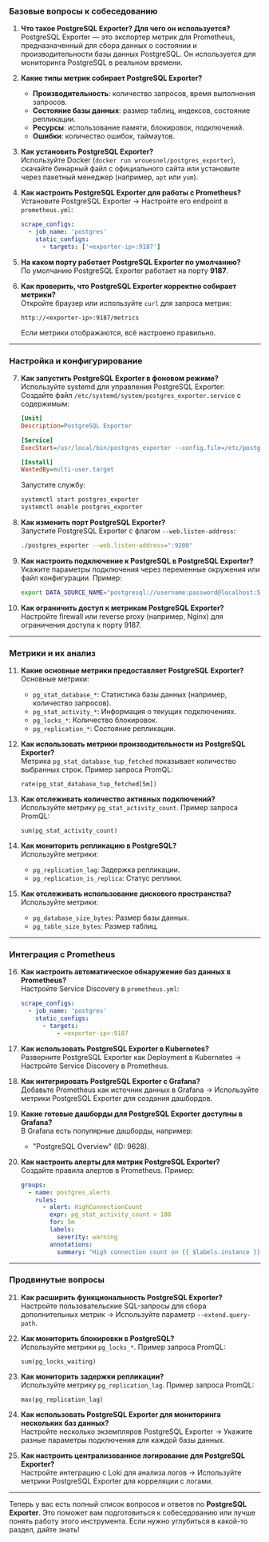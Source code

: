 ### **Базовые вопросы к собеседованию**

1. **Что такое PostgreSQL Exporter? Для чего он используется?**  
   PostgreSQL Exporter — это экспортер метрик для Prometheus, предназначенный для сбора данных о состоянии и производительности базы данных PostgreSQL. Он используется для мониторинга PostgreSQL в реальном времени.

2. **Какие типы метрик собирает PostgreSQL Exporter?**  
   - **Производительность**: количество запросов, время выполнения запросов.  
   - **Состояние базы данных**: размер таблиц, индексов, состояние репликации.  
   - **Ресурсы**: использование памяти, блокировок, подключений.  
   - **Ошибки**: количество ошибок, таймаутов.  

3. **Как установить PostgreSQL Exporter?**  
   Используйте Docker (`docker run wrouesnel/postgres_exporter`), скачайте бинарный файл с официального сайта или установите через пакетный менеджер (например, `apt` или `yum`).

4. **Как настроить PostgreSQL Exporter для работы с Prometheus?**  
   Установите PostgreSQL Exporter → Настройте его endpoint в `prometheus.yml`:  
   ```yaml
   scrape_configs:
     - job_name: 'postgres'
       static_configs:
         - targets: ['<exporter-ip>:9187']
   ```

5. **На каком порту работает PostgreSQL Exporter по умолчанию?**  
   По умолчанию PostgreSQL Exporter работает на порту **9187**.

6. **Как проверить, что PostgreSQL Exporter корректно собирает метрики?**  
   Откройте браузер или используйте `curl` для запроса метрик:  
   ```
   http://<exporter-ip>:9187/metrics
   ```
   Если метрики отображаются, всё настроено правильно.

---

### **Настройка и конфигурирование**

7. **Как запустить PostgreSQL Exporter в фоновом режиме?**  
   Используйте systemd для управления PostgreSQL Exporter:  
   Создайте файл `/etc/systemd/system/postgres_exporter.service` с содержимым:  
   ```ini
   [Unit]
   Description=PostgreSQL Exporter

   [Service]
   ExecStart=/usr/local/bin/postgres_exporter --config.file=/etc/postgres_exporter/config.yml

   [Install]
   WantedBy=multi-user.target
   ```
   Запустите службу:  
   ```bash
   systemctl start postgres_exporter
   systemctl enable postgres_exporter
   ```

8. **Как изменить порт PostgreSQL Exporter?**  
   Запустите PostgreSQL Exporter с флагом `--web.listen-address`:  
   ```bash
   ./postgres_exporter --web.listen-address=":9200"
   ```

9. **Как настроить подключение к PostgreSQL в PostgreSQL Exporter?**  
   Укажите параметры подключения через переменные окружения или файл конфигурации. Пример:  
   ```bash
   export DATA_SOURCE_NAME="postgresql://username:password@localhost:5432/database?sslmode=disable"
   ```

10. **Как ограничить доступ к метрикам PostgreSQL Exporter?**  
    Настройте firewall или reverse proxy (например, Nginx) для ограничения доступа к порту 9187.

---

### **Метрики и их анализ**

11. **Какие основные метрики предоставляет PostgreSQL Exporter?**  
    Основные метрики:  
    - `pg_stat_database_*`: Статистика базы данных (например, количество запросов).  
    - `pg_stat_activity_*`: Информация о текущих подключениях.  
    - `pg_locks_*`: Количество блокировок.  
    - `pg_replication_*`: Состояние репликации.  

12. **Как использовать метрики производительности из PostgreSQL Exporter?**  
    Метрика `pg_stat_database_tup_fetched` показывает количество выбранных строк. Пример запроса PromQL:  
    ```
    rate(pg_stat_database_tup_fetched[5m])
    ```

13. **Как отслеживать количество активных подключений?**  
    Используйте метрику `pg_stat_activity_count`. Пример запроса PromQL:  
    ```
    sum(pg_stat_activity_count)
    ```

14. **Как мониторить репликацию в PostgreSQL?**  
    Используйте метрики:  
    - `pg_replication_lag`: Задержка репликации.  
    - `pg_replication_is_replica`: Статус реплики.  

15. **Как отслеживать использование дискового пространства?**  
    Используйте метрики:  
    - `pg_database_size_bytes`: Размер базы данных.  
    - `pg_table_size_bytes`: Размер таблиц.  

---

### **Интеграция с Prometheus**

16. **Как настроить автоматическое обнаружение баз данных в Prometheus?**  
    Настройте Service Discovery в `prometheus.yml`:  
    ```yaml
    scrape_configs:
      - job_name: 'postgres'
        static_configs:
          - targets:
              - <exporter-ip>:9187
    ```

17. **Как использовать PostgreSQL Exporter в Kubernetes?**  
    Разверните PostgreSQL Exporter как Deployment в Kubernetes → Настройте Service Discovery в Prometheus.

18. **Как интегрировать PostgreSQL Exporter с Grafana?**  
    Добавьте Prometheus как источник данных в Grafana → Используйте метрики PostgreSQL Exporter для создания дашбордов.

19. **Какие готовые дашборды для PostgreSQL Exporter доступны в Grafana?**  
    В Grafana есть популярные дашборды, например:  
    - "PostgreSQL Overview" (ID: 9628).  

20. **Как настроить алерты для метрик PostgreSQL Exporter?**  
    Создайте правила алертов в Prometheus. Пример:  
    ```yaml
    groups:
      - name: postgres_alerts
        rules:
          - alert: HighConnectionCount
            expr: pg_stat_activity_count > 100
            for: 5m
            labels:
              severity: warning
            annotations:
              summary: "High connection count on {{ $labels.instance }}"
    ```

---

### **Продвинутые вопросы**

21. **Как расширить функциональность PostgreSQL Exporter?**  
    Настройте пользовательские SQL-запросы для сбора дополнительных метрик → Используйте параметр `--extend.query-path`.

22. **Как мониторить блокировки в PostgreSQL?**  
    Используйте метрики `pg_locks_*`. Пример запроса PromQL:  
    ```
    sum(pg_locks_waiting)
    ```

23. **Как мониторить задержки репликации?**  
    Используйте метрику `pg_replication_lag`. Пример запроса PromQL:  
    ```
    max(pg_replication_lag)
    ```

24. **Как использовать PostgreSQL Exporter для мониторинга нескольких баз данных?**  
    Настройте несколько экземпляров PostgreSQL Exporter → Укажите разные параметры подключения для каждой базы данных.

25. **Как настроить централизованное логирование для PostgreSQL Exporter?**  
    Настройте интеграцию с Loki для анализа логов → Используйте метрики PostgreSQL Exporter для корреляции с логами.

---

Теперь у вас есть полный список вопросов и ответов по **PostgreSQL Exporter**. Это поможет вам подготовиться к собеседованию или лучше понять работу этого инструмента. Если нужно углубиться в какой-то раздел, дайте знать!
